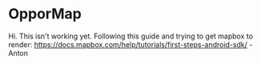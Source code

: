 # OpporMap
Hi. This isn't working yet. Following this guide and trying to get mapbox to render: https://docs.mapbox.com/help/tutorials/first-steps-android-sdk/
-Anton
